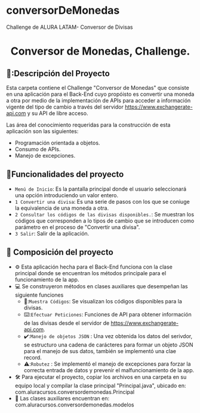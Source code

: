# conversorDeMonedas
Challenge de ALURA LATAM- Conversor de Divisas
<h1 align="center"> Conversor de Monedas, Challenge. </h1>

## 📓:Descripción del Proyecto
Esta carpeta contiene el Challenge "Conversor de Monedas" que consiste en una aplicación para el Back-End cuyo propóisto es convertir una moneda a otra por medio de la implementación de APIs para acceder a información vigente del tipo de cambio a través del servidor https://www.exchangerate-api.com y su API de libre acceso.

Las área del conocimiento requeridas para la construcción de esta aplicación son las siguientes:
-  Programación orientada a objetos.
-  Consumo de APIs.
-  Manejo de excepciones.

## :hammer:Funcionalidades del proyecto
- `Menú de Inicio`: Es la pantalla principal donde el usuario seleccionará una opción introduciendo un valor entero.
- `1 Convertir una divisa`: Es una serie de pasos con los que se coniuge la equivalencia de una moneda a otra.
- `2 Consultar los códigos de las divisas disponibles.`: Se muestran los códigos que corresponden a lo tipos de cambio que se introducen como parámetro en el proceso de "Convertir una divisa".
- `3 Salir`: Salir de la aplicación.

## 📂 Composición del proyecto

- ⚙️ Esta aplicación hecha para el Back-End funciona con la clase principal donde se encuentran los métodos principale para el funcionamiento de la app.
- 💻 Se construyeron métodos en clases auxiliares que desempeñan las siguiente funciones
    - 📖:`Muestra Códigos`: Se visualizan los códigos disponibles para la divisas.
    - ⌨️:`Efectuar Peticiones`: Funciones de API para obtener información de las divisas desde el servidor de https://www.exchangerate-api.com.
    - ✔️:`Manejo de objetos JSON` : Una vez obtenida los datos del serivdor, se estructuro una cadena de carácteres para formar un objeto JSON para el manejo de sus datos, también se implementó una clae record.
    - ⚠️:`Robutez` : Se implementó el manejo de excepciones para forzar la correcta entrada de datos y prevenir el malfuncionamiento de la app.
- 🛠️ Para ejecutar el proyecto, copiar los archivos en una carpeta en su equipo local y compilar la clase principal "Principal.java", ubicado en: com.aluracursos.conversordemonedas.Principal
- 💾 Las clases auxiliares encuentran en: com.aluracursos.conversordemonedas.modelos
 

